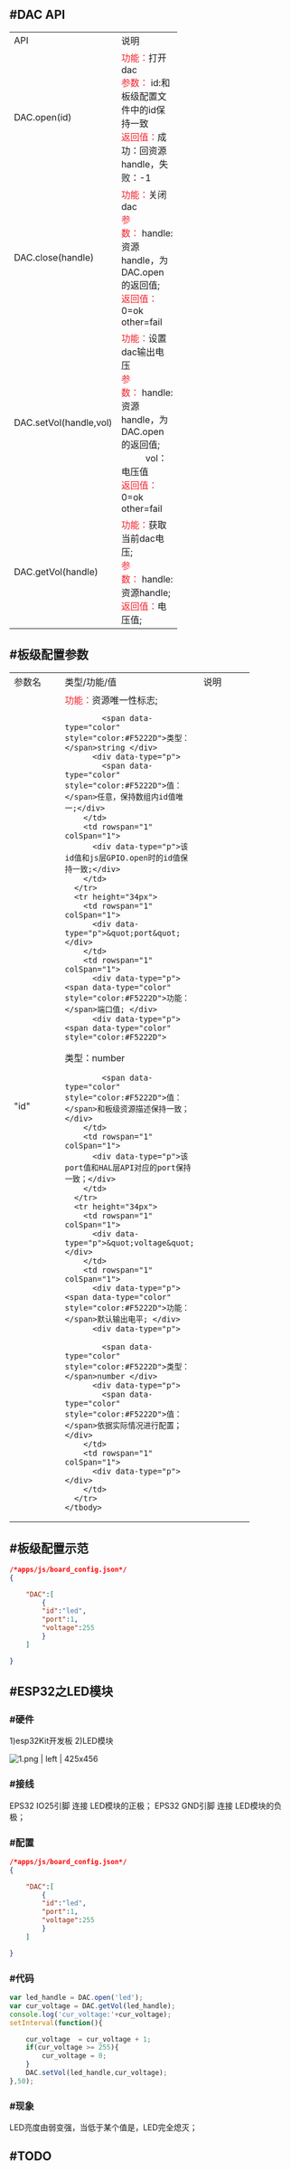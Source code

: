 ## #DAC API


<div class="bi-table">
  <table>
    <colgroup>
      <col width="90px" />
      <col width="90px" />
    </colgroup>
    <tbody>
      <tr>
        <td rowspan="1" colSpan="1">
          <div data-type="p">API</div>
        </td>
        <td rowspan="1" colSpan="1">
          <div data-type="p">说明</div>
        </td>
      </tr>
      <tr>
        <td rowspan="1" colSpan="1">
          <div data-type="p">DAC.open(id)</div>
        </td>
        <td rowspan="1" colSpan="1">
          <div data-type="p"><span data-type="color" style="color:#F5222D">功能：</span>打开dac</div>
          <div data-type="p"><span data-type="color" style="color:#F5222D">参数：</span> id:和板级配置文件中的id保持一致</div>
          <div data-type="p"><span data-type="color" style="color:#F5222D">返回值：</span>成功：回资源handle，失败：-1</div>
        </td>
      </tr>
      <tr>
        <td rowspan="1" colSpan="1">
          <div data-type="p">DAC.close(handle)</div>
        </td>
        <td rowspan="1" colSpan="1">
          <div data-type="p"><span data-type="color" style="color:#F5222D">功能：</span>关闭dac </div>
          <div data-type="p"><span data-type="color" style="color:#F5222D">参数：</span> handle:资源handle，为DAC.open的返回值; </div>
          <div data-type="p"><span data-type="color" style="color:#F5222D">返回值：</span>0=ok other=fail </div>
          <div data-type="p"></div>
        </td>
      </tr>
      <tr height="34px">
        <td rowspan="1" colSpan="1">
          <div data-type="p">DAC.setVol(handle,vol)</div>
        </td>
        <td rowspan="1" colSpan="1">
          <div data-type="p"><span data-type="color" style="color:#F5222D">功能：</span>设置dac输出电压 </div>
          <div data-type="p"><span data-type="color" style="color:#F5222D">参数：</span> handle:资源handle，为DAC.open的返回值;  </div>
          <div data-type="p">           vol：电压值 </div>
          <div data-type="p"><span data-type="color" style="color:#F5222D">返回值：</span>0=ok other=fail </div>
          <div data-type="p"></div>
        </td>
      </tr>
      <tr height="34px">
        <td rowspan="1" colSpan="1">
          <div data-type="p">DAC.getVol(handle)</div>
        </td>
        <td rowspan="1" colSpan="1">
          <div data-type="p"><span data-type="color" style="color:#F5222D">功能：</span>获取当前dac电压; </div>
          <div data-type="p"><span data-type="color" style="color:#F5222D">参数：</span> handle:资源handle; </div>
          <div data-type="p"><span data-type="color" style="color:#F5222D">返回值：</span>电压值;
          </div>
        </td>
      </tr>
    </tbody>
  </table>
</div>


## #板级配置参数


<div class="bi-table">  <table>    <colgroup>      <col width="90px" />      <col width="90px" />      <col width="90px" />    </colgroup>    <tbody>      <tr height="34px">        <td rowspan="1" colSpan="1">          <div data-type="p"><span data-type="color" style="color:rgb(38, 38, 38)"><span data-type="background" style="background-color:rgb(250, 250, 250)">参数名</span></span>          </div>        </td>        <td rowspan="1" colSpan="1">          <div data-type="p">类型/功能/值</div>        </td>        <td rowspan="1" colSpan="1">          <div data-type="p">说明</div>        </td>      </tr>      <tr height="34px">        <td rowspan="1" colSpan="1">          <div data-type="p">&quot;id&quot;</div>        </td>        <td rowspan="1" colSpan="1">          <div data-type="p"><span data-type="color" style="color:#F5222D">功能：</span>资源唯一性标志; </div>          <div data-type="p">            <span data-type="color" style="color:#F5222D">类型：</span>string </div>          <div data-type="p">            <span data-type="color" style="color:#F5222D">值：</span>任意，保持数组内id值唯一;</div>        </td>        <td rowspan="1" colSpan="1">          <div data-type="p">该id值和js层GPIO.open时的id值保持一致;</div>        </td>      </tr>      <tr height="34px">        <td rowspan="1" colSpan="1">          <div data-type="p">&quot;port&quot;</div>        </td>        <td rowspan="1" colSpan="1">          <div data-type="p"><span data-type="color" style="color:#F5222D">功能：</span>端口值; </div>          <div data-type="p"><span data-type="color" style="color:#F5222D">类型：</span>number </div>          <div data-type="p">            <span data-type="color" style="color:#F5222D">值：</span>和板级资源描述保持一致；</div>        </td>        <td rowspan="1" colSpan="1">          <div data-type="p">该port值和HAL层API对应的port保持一致；</div>        </td>      </tr>      <tr height="34px">        <td rowspan="1" colSpan="1">          <div data-type="p">&quot;voltage&quot;</div>        </td>        <td rowspan="1" colSpan="1">          <div data-type="p"><span data-type="color" style="color:#F5222D">功能：</span>默认输出电平; </div>          <div data-type="p">            <span data-type="color" style="color:#F5222D">类型：</span>number </div>          <div data-type="p">            <span data-type="color" style="color:#F5222D">值：</span>依据实际情况进行配置；</div>        </td>        <td rowspan="1" colSpan="1">          <div data-type="p"></div>        </td>      </tr>    </tbody>  </table></div>

## #板级配置示范
```json
/*apps/js/board_config.json*/
{

	"DAC":[
		{
		"id":"led",
		"port":1,
		"voltage":255
		}
	]

}
```
## #ESP32之LED模块
### #硬件

1)esp32Kit开发板
2)LED模块


![1.png | left | 425x456](https://cdn.yuque.com/lark/0/2018/png/66207/1525864337606-ccbd6660-dd79-4ab4-99aa-c2ab4f41ec9b.png "")

### #接线

EPS32 IO25引脚 连接 LED模块的正极；
EPS32 GND引脚 连接 LED模块的负极；

### #配置

```json
/*apps/js/board_config.json*/
{

	"DAC":[
		{
		"id":"led",
		"port":1,
		"voltage":255
		}
	]

}
```

### #代码

```javascript
var led_handle = DAC.open('led');
var cur_voltage = DAC.getVol(led_handle);
console.log('cur_voltage:'+cur_voltage);
setInterval(function(){

	cur_voltage  = cur_voltage + 1;
	if(cur_voltage >= 255){
		cur_voltage = 0;
	}
	DAC.setVol(led_handle,cur_voltage);
},50);
```

### #现象

LED亮度由弱变强，当低于某个值是，LED完全熄灭；

## #TODO


 